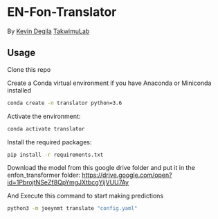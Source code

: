# EN-Fon-Translator

By [Kevin Degila](https://www.kevindegila.com/)
[TakwimuLab](https://takwimulab.gitlab.io/)

## Usage

Clone this repo

Create a Conda virtual environment if you have Anaconda or Miniconda installed
```sh
conda create -n translator python=3.6
```
Activate the environment:
```sh
conda activate translator
```
Install the required packages:
```sh
pip install -r requirements.txt
```
Download the model from this google drive folder and put it in the enfon_transformer folder:
https://drive.google.com/open?id=1PbrojtNSeZf8QpYmgJXtbcgYijVUU7Ay

And Execute this command to start making predictions
```sh
python3 -m joeynmt translate "config.yaml" 
```
